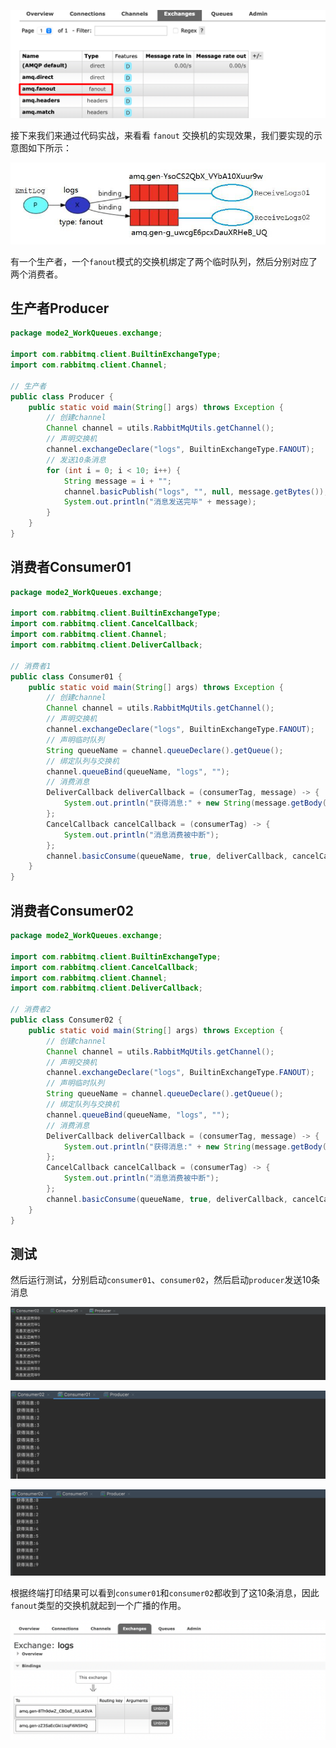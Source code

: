 ![img_4.png](img_4.png)

接下来我们来通过代码实战，来看看 `fanout` 交换机的实现效果，我们要实现的示意图如下所示：

![img_5.png](img_5.png)

有一个生产者，一个`fanout`模式的交换机绑定了两个临时队列，然后分别对应了两个消费者。

## 生产者Producer

```java
package mode2_WorkQueues.exchange;

import com.rabbitmq.client.BuiltinExchangeType;
import com.rabbitmq.client.Channel;

// 生产者
public class Producer {
    public static void main(String[] args) throws Exception {
        // 创建channel
        Channel channel = utils.RabbitMqUtils.getChannel();
        // 声明交换机
        channel.exchangeDeclare("logs", BuiltinExchangeType.FANOUT);
        // 发送10条消息
        for (int i = 0; i < 10; i++) {
            String message = i + "";
            channel.basicPublish("logs", "", null, message.getBytes());
            System.out.println("消息发送完毕" + message);
        }
    }
}
```

## 消费者Consumer01

```java
package mode2_WorkQueues.exchange;

import com.rabbitmq.client.BuiltinExchangeType;
import com.rabbitmq.client.CancelCallback;
import com.rabbitmq.client.Channel;
import com.rabbitmq.client.DeliverCallback;

// 消费者1
public class Consumer01 {
    public static void main(String[] args) throws Exception {
        // 创建channel
        Channel channel = utils.RabbitMqUtils.getChannel();
        // 声明交换机
        channel.exchangeDeclare("logs", BuiltinExchangeType.FANOUT);
        // 声明临时队列
        String queueName = channel.queueDeclare().getQueue();
        // 绑定队列与交换机
        channel.queueBind(queueName, "logs", "");
        // 消费消息
        DeliverCallback deliverCallback = (consumerTag, message) -> {
            System.out.println("获得消息:" + new String(message.getBody()));
        };
        CancelCallback cancelCallback = (consumerTag) -> {
            System.out.println("消息消费被中断");
        };
        channel.basicConsume(queueName, true, deliverCallback, cancelCallback);
    }
}
```

## 消费者Consumer02

```java
package mode2_WorkQueues.exchange;

import com.rabbitmq.client.BuiltinExchangeType;
import com.rabbitmq.client.CancelCallback;
import com.rabbitmq.client.Channel;
import com.rabbitmq.client.DeliverCallback;

// 消费者2
public class Consumer02 {
    public static void main(String[] args) throws Exception {
        // 创建channel
        Channel channel = utils.RabbitMqUtils.getChannel();
        // 声明交换机
        channel.exchangeDeclare("logs", BuiltinExchangeType.FANOUT);
        // 声明临时队列
        String queueName = channel.queueDeclare().getQueue();
        // 绑定队列与交换机
        channel.queueBind(queueName, "logs", "");
        // 消费消息
        DeliverCallback deliverCallback = (consumerTag, message) -> {
            System.out.println("获得消息:" + new String(message.getBody()));
        };
        CancelCallback cancelCallback = (consumerTag) -> {
            System.out.println("消息消费被中断");
        };
        channel.basicConsume(queueName, true, deliverCallback, cancelCallback);
    }
}
```

## 测试

然后运行测试，分别启动`consumer01`、`consumer02`，然后启动`producer`发送10条消息

![img_6.png](img_6.png)

![img_7.png](img_7.png)

![img_8.png](img_8.png)

根据终端打印结果可以看到`consumer01`和`consumer02`都收到了这10条消息，因此`fanout`类型的交换机就起到一个广播的作用。

![img_9.png](img_9.png)